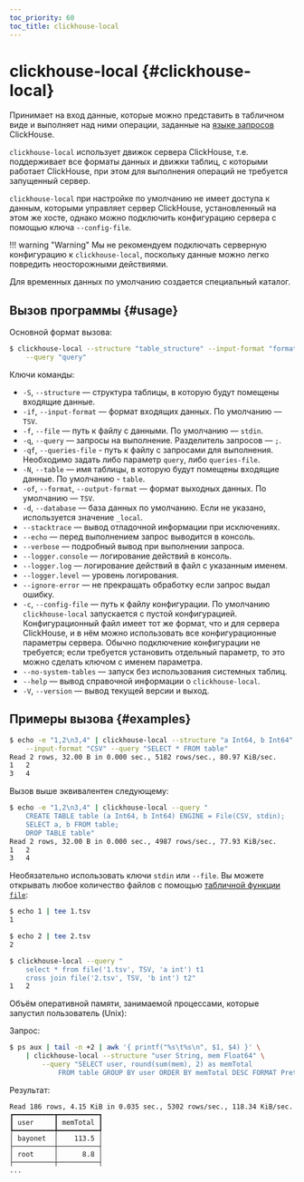 ```yaml
---
toc_priority: 60
toc_title: clickhouse-local
---
```


# clickhouse-local {#clickhouse-local}

Принимает на вход данные, которые можно представить в табличном виде и выполняет над ними операции, заданные на [языке запросов](../../operations/utilities/clickhouse-local.md) ClickHouse.

`clickhouse-local` использует движок сервера ClickHouse, т.е. поддерживает все форматы данных и движки таблиц, с которыми работает ClickHouse, при этом для выполнения операций не требуется запущенный сервер.

`clickhouse-local` при настройке по умолчанию не имеет доступа к данным, которыми управляет сервер ClickHouse, установленный на этом же хосте, однако можно подключить конфигурацию сервера с помощью ключа `--config-file`.

!!! warning "Warning"
    Мы не рекомендуем подключать серверную конфигурацию к `clickhouse-local`, поскольку данные можно легко повредить неосторожными действиями.

Для временных данных по умолчанию создается специальный каталог. 

## Вызов программы {#usage}

Основной формат вызова:

``` bash
$ clickhouse-local --structure "table_structure" --input-format "format_of_incoming_data" \
    --query "query"
```

Ключи команды:

-   `-S`, `--structure` — структура таблицы, в которую будут помещены входящие данные.
-   `-if`, `--input-format` — формат входящих данных. По умолчанию — `TSV`.
-   `-f`, `--file` — путь к файлу с данными. По умолчанию — `stdin`.
-   `-q`, `--query` — запросы на выполнение. Разделитель запросов — `;`.
-   `-qf`, `--queries-file` - путь к файлу с запросами для выполнения. Необходимо задать либо параметр `query`, либо `queries-file`.
-   `-N`, `--table` — имя таблицы, в которую будут помещены входящие данные. По умолчанию - `table`.
-   `-of`, `--format`, `--output-format` — формат выходных данных. По умолчанию — `TSV`.
-   `-d`, `--database` — база данных по умолчанию. Если не указано, используется значение `_local`.
-   `--stacktrace` — вывод отладочной информации при исключениях.
-   `--echo` — перед выполнением  запрос выводится в консоль. 
-   `--verbose` — подробный вывод при выполнении запроса.
-   `--logger.console` — логирование действий в консоль.
-   `--logger.log` — логирование действий в файл с указанным именем.
-   `--logger.level` — уровень логирования.
-   `--ignore-error` — не прекращать обработку если запрос выдал ошибку.
-   `-c`, `--config-file` — путь к файлу конфигурации. По умолчанию `clickhouse-local` запускается с пустой конфигурацией. Конфигурационный файл имеет тот же формат, что и для сервера ClickHouse, и в нём можно использовать все конфигурационные параметры сервера. Обычно подключение конфигурации не требуется; если требуется установить отдельный параметр, то это можно сделать ключом с именем параметра.
-   `--no-system-tables` — запуск без использования системных таблиц.
-   `--help` — вывод справочной информации о `clickhouse-local`.
-   `-V`, `--version` — вывод текущей версии и выход.

## Примеры вызова {#examples}

``` bash
$ echo -e "1,2\n3,4" | clickhouse-local --structure "a Int64, b Int64" \
    --input-format "CSV" --query "SELECT * FROM table"
Read 2 rows, 32.00 B in 0.000 sec., 5182 rows/sec., 80.97 KiB/sec.
1   2
3   4
```

Вызов выше эквивалентен следующему:

``` bash
$ echo -e "1,2\n3,4" | clickhouse-local --query "
    CREATE TABLE table (a Int64, b Int64) ENGINE = File(CSV, stdin);
    SELECT a, b FROM table;
    DROP TABLE table"
Read 2 rows, 32.00 B in 0.000 sec., 4987 rows/sec., 77.93 KiB/sec.
1   2
3   4
```


Необязательно использовать ключи `stdin` или `--file`. Вы можете открывать любое количество файлов с помощью [табличной функции `file`](../../sql-reference/table-functions/file.md):

``` bash
$ echo 1 | tee 1.tsv
1

$ echo 2 | tee 2.tsv
2

$ clickhouse-local --query "
    select * from file('1.tsv', TSV, 'a int') t1
    cross join file('2.tsv', TSV, 'b int') t2"
1	2
```

Объём оперативной памяти, занимаемой процессами, которые запустил пользователь (Unix):

Запрос:

``` bash
$ ps aux | tail -n +2 | awk '{ printf("%s\t%s\n", $1, $4) }' \
    | clickhouse-local --structure "user String, mem Float64" \
        --query "SELECT user, round(sum(mem), 2) as memTotal
            FROM table GROUP BY user ORDER BY memTotal DESC FORMAT Pretty"
```

Результат:

``` text
Read 186 rows, 4.15 KiB in 0.035 sec., 5302 rows/sec., 118.34 KiB/sec.
┏━━━━━━━━━━┳━━━━━━━━━━┓
┃ user     ┃ memTotal ┃
┡━━━━━━━━━━╇━━━━━━━━━━┩
│ bayonet  │    113.5 │
├──────────┼──────────┤
│ root     │      8.8 │
├──────────┼──────────┤
...
```

